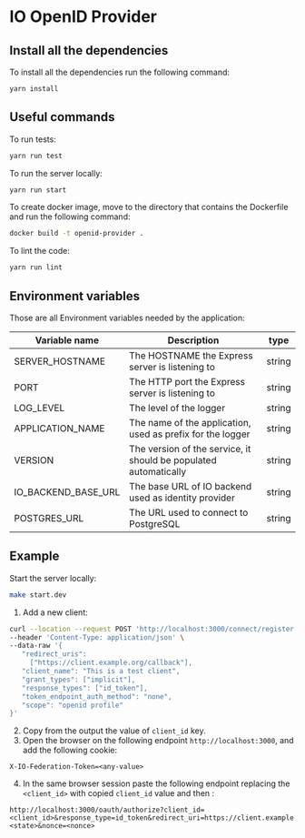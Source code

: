 # IO OpenID Provider

## Install all the dependencies

To install all the dependencies run the following command:

``` sh
yarn install
```

## Useful commands

To run tests:

``` sh
yarn run test
```

To run the server locally:

``` sh
yarn run start
```

To create docker image, move to the directory that contains the Dockerfile and run the following command:

``` sh
docker build -t openid-provider .
```

To lint the code:

``` sh
yarn run lint
```

## Environment variables

Those are all Environment variables needed by the application:

| Variable name       | Description                                                      | type   |
|---------------------|------------------------------------------------------------------|--------|
| SERVER_HOSTNAME     | The HOSTNAME the Express server is listening to                  | string |
| PORT                | The HTTP port the Express server is listening to                 | string |
| LOG_LEVEL           | The level of the logger                                          | string |
| APPLICATION_NAME    | The name of the application, used as prefix for the logger       | string |
| VERSION             | The version of the service, it should be populated automatically | string |
| IO_BACKEND_BASE_URL | The base URL of IO backend used as identity provider             | string |
| POSTGRES_URL        | The URL used to connect to PostgreSQL                            | string |


## Example
Start the server locally:

``` sh
make start.dev
```
1. Add a new client:

``` sh
curl --location --request POST 'http://localhost:3000/connect/register' \
--header 'Content-Type: application/json' \
--data-raw '{
   "redirect_uris":
     ["https://client.example.org/callback"],
   "client_name": "This is a test client",
   "grant_types": ["implicit"],
   "response_types": ["id_token"],
   "token_endpoint_auth_method": "none",
   "scope": "openid profile"
}'
```

2. Copy from the output the value of `client_id` key.
3. Open the browser on the following endpoint `http://localhost:3000`, and add the following cookie:

```
X-IO-Federation-Token=<any-value>
```

4. In the same browser session paste the following endpoint replacing the `<client_id>` with copied `client_id` value and then :

```
http://localhost:3000/oauth/authorize?client_id=<client_id>&response_type=id_token&redirect_uri=https://client.example.org/callback&scope=openid&state=<state>&nonce=<nonce>
```
